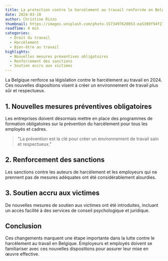 ```yaml
---
title: La protection contre le harcèlement au travail renforcée en Belgique
date: 2024-03-10
author: Christine Rizzo
thumbnail: https://images.unsplash.com/photo-1573497620053-ea5300f94f21
readTime: 4 min
categories:
  - Droit du travail
  - Harcèlement
  - Bien-être au travail
highlights:
  - Nouvelles mesures préventives obligatoires
  - Renforcement des sanctions
  - Soutien accru aux victimes
---
```


La Belgique renforce sa législation contre le harcèlement au travail en 2024. Ces nouvelles dispositions visent à créer un environnement de travail plus sûr et respectueux.

## 1. Nouvelles mesures préventives obligatoires

Les entreprises doivent désormais mettre en place des programmes de formation obligatoires sur la prévention du harcèlement pour tous les employés et cadres.

> "La prévention est la clé pour créer un environnement de travail sain et respectueux."

## 2. Renforcement des sanctions

Les sanctions contre les auteurs de harcèlement et les employeurs qui ne prennent pas de mesures adéquates ont été considérablement alourdies.

## 3. Soutien accru aux victimes

De nouvelles mesures de soutien aux victimes ont été introduites, incluant un accès facilité à des services de conseil psychologique et juridique.

## Conclusion

Ces changements marquent une étape importante dans la lutte contre le harcèlement au travail en Belgique. Employeurs et employés doivent se familiariser avec ces nouvelles dispositions pour assurer leur mise en œuvre effective.